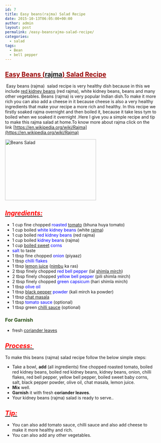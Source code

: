 ```yaml
---
id: 7
title: Easy beans(rajma) Salad Recipe
date: 2015-10-13T06:05:00+00:00
author: admin
layout: post
permalink: /easy-beansrajma-salad-recipe/
categories:
  - salad
tags:
  - Bean
  - bell pepper
---
```


## <span style="color: #990000; text-decoration: underline;">Easy Beans ([rajma](http://en.wikipedia.org/wiki/Rajma "Rajma")) Salad Recipe</span>

 Easy beans (rajma)  salad recipe is very healthy dish because in this we include [red kidney beans](http://en.wikipedia.org/wiki/Phaseolus_vulgaris "Phaseolus vulgaris") (red rajma), white kidney beans, beans and many other vegetables. Beans (rajma) is very popular Indian dish.To make it more rich you can also add a cheese in it because cheese is also a very healthy ingredients that make your recipe a more rich and healthy. In this recipe we firstly soaked rajma overnight and then boiled it, because it take less tym to boiled when we soaked it overnight .Here I give you a simple recipe and tip to make this rajma salad at home.To know more about rajma click on the link [https://en.wikipedia.org/wiki/Rajma](https://en.wikipedia.org/wiki/Rajma)

<a href="{{site.url}}/wp-content/uploads/2017/03/Beans-Salad.jpg"><img class="aligncenter size-medium wp-image-25" src="{{site.url}}/wp-content/uploads/2017/03/Beans-Salad-300x201.jpg" alt="Beans Salad" width="300" height="201" /></a>

## _<u><span style="color: red;">Ingredients:</span></u>_

*   1 cup fine chopped <span style="color: blue;">roasted</span> [tomato](http://en.wikipedia.org/wiki/Tomato "Tomato") (bhuna huya tomato)
*   1 cup boiled <span style="color: blue;">white kidney beans</span> (white [rajma](http://en.wikipedia.org/wiki/Rajma "Rajma"))
*   1 cup boiled <span style="color: blue;">red kidney beans</span> (red rajma)
*   1 cup boiled <span style="color: blue;">kidney bean</span>s (rajma)
*   1 cup [boiled sweet](http://en.wikipedia.org/wiki/Hard_candy "Hard candy") <span style="color: blue;">corns</span>
*   <span style="color: blue;">salt</span> to taste
*   1 tbsp fine chopped <span style="color: blue;">onion</span> (piyaaz)
*   1 tbsp <span style="color: blue;">chilli flakes</span>
*   1 tbsp [lemon juice](http://en.wikipedia.org/wiki/Lemonade "Lemonade") ([nimbu](http://en.wikipedia.org/wiki/Lemon "Lemon") ka ras)
*   2 tbsp finely chopped <span style="color: blue;">red bell pepper</span> (lal [shimla mirch](http://en.wikipedia.org/wiki/Bell_pepper "Bell pepper"))
*   2 tbsp finely chopped <span style="color: blue;">yellow bell pepper</span> (pili shimla mirch)
*   2 tbsp finely chopped <span style="color: blue;">green capsicum</span> (hari shimla mirch)
*   1 tbsp <span style="color: blue;">olive oil</span>
*   1 tbsp [black pepper](http://en.wikipedia.org/wiki/Black_pepper "Black pepper") <span style="color: blue;">powder</span> (kali mirch ka powder)
*   1 tbsp [chat masala](http://en.wikipedia.org/wiki/Chaat_masala "Chaat masala")
*   1 tbsp <span style="color: blue;">tomato sauce</span> (optional)
*   1 tbsp green [chilli sauce](http://en.wikipedia.org/wiki/Hot_sauce "Hot sauce") (optional)

### <span style="color: #274e13;">For Garnish</span>

*   fresh [coriander leaves](http://en.wikipedia.org/wiki/Coriander "Coriander")

## _<u><span style="color: red;">Process: </span></u>_

To make this beans (rajma) salad recipe follow the below simple steps:

*   Take a bowl, **add** (all ingredients) fine chopped roasted tomato, boiled red kidney beans, boiled red kidney beans, kidney beans, onion, chilli flakes, red bell pepper, yellow bell pepper, boiled sweet baby corns, salt, black pepper powder, olive oil, chat masala, lemon juice.
*   **Mix** well.
*   **Garnish** it with fresh **coriander leaves**.
*   Your kidney beans (rajma) salad is ready to serve..

## _<u><span style="color: red;">Tip:</span></u>_

*   You can also add tomato sauce, chilli sauce and also add cheese to make it more healthy and rich.
*   You can also add any other vegetables.
